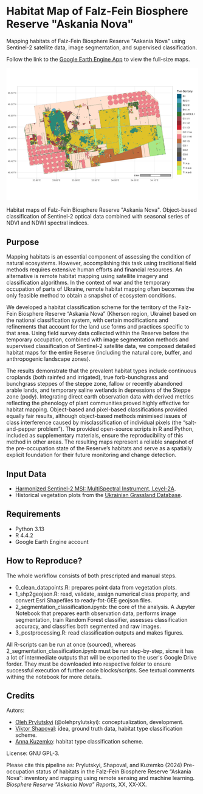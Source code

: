 # Habitat Map of Falz-Fein Biosphere Reserve "Askania Nova"
Mapping habitats of Falz-Fein Biosphere Reserve "Askania Nova" using Sentinel-2 satellite data, image segmentation, and supervised classification.

Follow the link to the [Google Earth Engine App](https://ee-olegpril12.projects.earthengine.app/view/askania-nova-habitats) to view the full-size maps.

![Habitat maps](https://github.com/olehprylutskyi/askania-nova_habitat_map/blob/main/outputs/habitat_map.png)

Habitat maps of Falz-Fein Biosphere Reserve "Askania Nova". Object-based classification of Sentinel-2 optical data combined with seasonal series of NDVI and NDWI spectral indices.

## Purpose
Mapping habitats is an essential component of assessing the condition of natural ecosystems. However, accomplishing this task using traditional field methods requires extensive human efforts and financial resources. An alternative is remote habitat mapping using satellite imagery and classification algorithms. In the context of war and the temporary occupation of parts of Ukraine, remote habitat mapping often becomes the only feasible method to obtain a snapshot of ecosystem conditions. 

We developed a habitat classification scheme for the territory of the Falz-Fein Biosphere Reserve “Askania Nova” (Kherson region, Ukraine) based on the national classification system, with certain modifications and refinements that account for the land use forms and practices specific to that area. Using field survey data collected within the Reserve before the temporary occupation, combined with image segmentation methods and supervised classification of Sentinel-2 satellite data, we composed detailed habitat maps for the entire Reserve (including the natural core, buffer, and anthropogenic landscape zones). 

The results demonstrate that the prevalent habitat types include continuous croplands (both rainfed and irrigated), true forb-bunchgrass and bunchgrass steppes of the steppe zone, fallow or recently abandoned arable lands, and temporary saline wetlands in depressions of the Steppe zone (pody). Integrating direct earth observation data with derived metrics reflecting the phenology of plant communities proved highly effective for habitat mapping. Object-based and pixel-based classifications provided equally fair results, although object-based methods minimised issues of class interference caused by misclassification of individual pixels (the “salt-and-pepper problem”). The provided open-source scripts in R and Python, included as supplementary materials, ensure the reproducibility of this method in other areas. The resulting maps represent a reliable snapshot of the pre-occupation state of the Reserve’s habitats and serve as a spatially explicit foundation for their future monitoring and change detection.

## Input Data
- [Harmonized Sentinel-2 MSI: MultiSpectral Instrument, Level-2A](https://developers.google.com/earth-engine/datasets/catalog/COPERNICUS_S2_SR_HARMONIZED).
- Historical vegetation plots from the [Ukrainian Grassland Database](https://doi.org/10.7809/b-e.00217).

## Requirements
- Python 3.13
- R 4.4.2
- Google Earth Engine account

## How to Reproduce?
The whole workflow consists of both prescripted and manual steps. 
- 0_clean_datapoints.R: prepares point data from vegetation plots.
- 1_shp2geojson.R: read, validate, assign numerical class property, and convert Esri Shapefiles to ready-fot-GEE geojson files.
- 2_segmentation_classification.ipynb: the core of the analysis. A Jupyter Notebook that prepares earth observation data, performs image segmentation, train Random Forest classifier, assesses classification accuracy, and classifies both segmented and raw images.
- 3_postprocessing.R: read classification outputs and makes figures.

All R-scripts can be run at once (sourced), whereas 2_segmentation_classification.ipynb must be run step-by-step, sicne it has a lot of intermediate outputs that will be exported to the user's Google Drive forder. They must be downloaded into respective folder to ensure successful execution of further code blocks/scripts. See textual comments withing the notebook for more details.

## Credits
Autors:

- [Oleh Prylutskyi](https://orcid.org/0000-0001-5730-517X) (@olehprylutskyi): conceptualization, development.
- [Viktor Shapoval](https://orcid.org/0000-0003-0443-663X): idea, ground truth data, habitat type classification scheme.
- [Anna Kuzemko](https://orcid.org/0000-0002-9425-2756): habitat type classification scheme.

License: GNU GPL-3.

Please cite this pipeline as: Prylutskyi, Shapoval, and Kuzemko (2024) Pre-occupation status of habitats in the Falz-Fein Biosphere Reserve “Askania Nova”: inventory and mapping using remote sensing and machine learning. _Biosphere Reserve "Askania Nova" Reports_, XX, XX-XX. 
